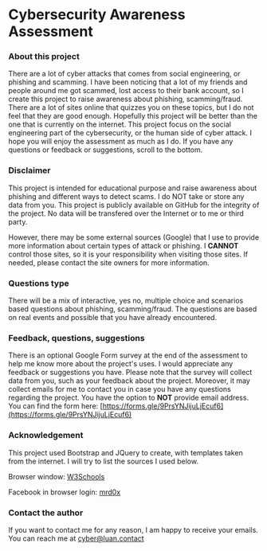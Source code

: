 # Cybersecurity Awareness Assessment
### About this project
There are a lot of cyber attacks that comes from social engineering, or phishing and scamming. I have been noticing that a lot of my friends and people around me got scammed, lost access to their bank account, so I create this project to raise awareness about phishing, scamming/fraud. There are a lot of sites online that quizzes you on these topics, but I do not feel that they are good enough. Hopefully this project will be better than the one that is currently on the internet. This project focus on the social engineering part of the cybersecurity, or the human side of cyber attack. I hope you will enjoy the assessment as much as I do. If you have any questions or feedback or suggestions, scroll to the bottom.

### Disclaimer
This project is intended for educational purpose and raise awareness about phishing and different ways to detect scams. I do NOT take or store any data from you. This project is publicly available on GitHub for the integrity of the project. No data will be transfered over the Internet or to me or third party. 

However, there may be some external sources (Google) that I use to provide more information about certain types of attack or phishing. I **CANNOT** control those sites, so it is your responsibility when visiting those sites. If needed, please contact the site owners for more information. 

### Questions type
There will be a mix of interactive, yes no, multiple choice and scenarios based questions about phishing, scamming/fraud. The questions are based on real events and possible that you have already encountered. 

### Feedback, questions, suggestions
There is an optional Google Form survey at the end of the assessment to help me know more about the project's uses. I would appreciate any feedback or suggestions you have. Please note that the survey will collect data from you, such as your feedback about the project. Moreover, it may collect emails for me to contact you in case you have any questions regarding the project. You have the option to **NOT** provide email address. 
You can find the form here: [https://forms.gle/9PrsYNJijuLjEcuf6](https://forms.gle/9PrsYNJijuLjEcuf6)

### Acknowledgement
This project used Bootstrap and JQuery to create, with templates taken from the internet. I will try to list the sources I used below.

Browser window: [W3Schools](https://www.w3schools.com/howto/tryit.asp?filename=tryhow_css_browser_window2)

Facebook in browser login: [mrd0x](https://github.com/mrd0x/BITB)

### Contact the author
If you want to contact me for any reason, I am happy to receive your emails. You can reach me at [cyber@luan.contact](mailto:cyber@luan.contact)
